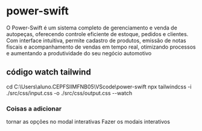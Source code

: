 # power-swift
O Power-Swift é um sistema completo de gerenciamento e venda de autopeças, oferecendo controle eficiente de estoque, pedidos e clientes. Com interface intuitiva, permite cadastro de produtos, emissão de notas fiscais e acompanhamento de vendas em tempo real, otimizando processos e aumentando a produtividade do seu negócio automotivo

## código watch tailwind
cd C:\Users\aluno.CEPFSIIMFNB05\VScode\power-swift
npx tailwindcss -i ./src/css/input.css -o ./src/css/output.css --watch

### Coisas a adicionar
tornar as opções no modal interativas
Fazer os modais interativos 